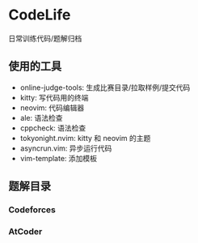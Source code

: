 # CodeLife

日常训练代码/题解归档

## 使用的工具

- online-judge-tools: 生成比赛目录/拉取样例/提交代码
- kitty: 写代码用的终端
- neovim: 代码编辑器
- ale: 语法检查
- cppcheck: 语法检查
- tokyonight.nvim: kitty 和 neovim 的主题
- asyncrun.vim: 异步运行代码
- vim-template: 添加模板

## 题解目录

### Codeforces

### AtCoder

